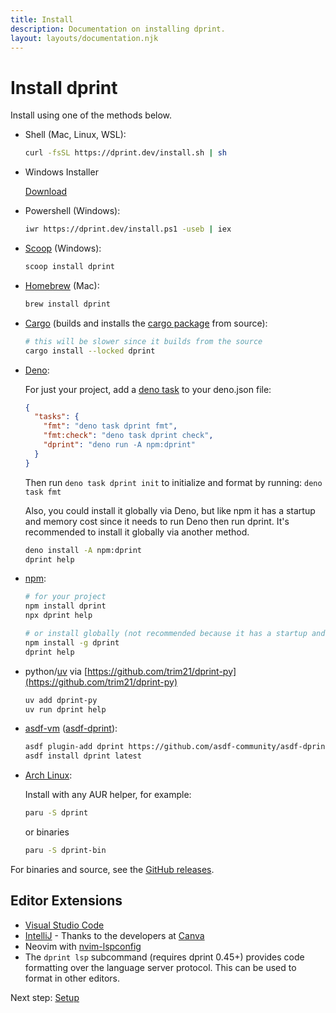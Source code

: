 ```yaml
---
title: Install
description: Documentation on installing dprint.
layout: layouts/documentation.njk
---
```


# Install dprint

Install using one of the methods below.

- Shell (Mac, Linux, WSL):

  ```sh
  curl -fsSL https://dprint.dev/install.sh | sh
  ```

- Windows Installer

  [Download](https://github.com/dprint/dprint/releases/latest/download/dprint-x86_64-pc-windows-msvc-installer.exe)
- Powershell (Windows):

  ```sh
  iwr https://dprint.dev/install.ps1 -useb | iex
  ```

- [Scoop](https://scoop.sh/) (Windows):

  ```sh
  scoop install dprint
  ```

- [Homebrew](https://brew.sh/) (Mac):

  ```sh
  brew install dprint
  ```

- [Cargo](https://crates.io/) (builds and installs the [cargo package](https://crates.io/crates/dprint) from source):

  ```sh
  # this will be slower since it builds from the source
  cargo install --locked dprint
  ```

- [Deno](https://deno.land):

  For just your project, add a [deno task](https://deno.land/manual/tools/task_runner) to your deno.json file:

  ```json
  {
    "tasks": {
      "fmt": "deno task dprint fmt",
      "fmt:check": "deno task dprint check",
      "dprint": "deno run -A npm:dprint"
    }
  }
  ```

  Then run `deno task dprint init` to initialize and format by running: `deno task fmt`

  Also, you could install it globally via Deno, but like npm it has a startup and memory cost since it needs to run Deno then run dprint. It's recommended to install it globally via another method.

  ```sh
  deno install -A npm:dprint
  dprint help
  ```

- [npm](https://www.npmjs.com/):

  ```sh
  # for your project
  npm install dprint
  npx dprint help

  # or install globally (not recommended because it has a startup and memory cost)
  npm install -g dprint
  dprint help
  ```

- python/[uv](https://docs.astral.sh/uv/) via [https://github.com/trim21/dprint-py](https://github.com/trim21/dprint-py)

  ```sh
  uv add dprint-py
  uv run dprint help
  ```

- [asdf-vm](https://asdf-vm.com/) ([asdf-dprint](https://github.com/asdf-community/asdf-dprint)):

  ```sh
  asdf plugin-add dprint https://github.com/asdf-community/asdf-dprint
  asdf install dprint latest
  ```

- [Arch Linux](https://aur.archlinux.org/packages/dprint):

  Install with any AUR helper, for example:

  ```sh
  paru -S dprint
  ```

  or binaries

  ```sh
  paru -S dprint-bin
  ```

For binaries and source, see the [GitHub releases](https://github.com/dprint/dprint/releases).

## Editor Extensions

- [Visual Studio Code](https://marketplace.visualstudio.com/items?itemName=dprint.dprint)
- [IntelliJ](https://plugins.jetbrains.com/plugin/18192-dprint) - Thanks to the developers at [Canva](https://canva.com)
- Neovim with [nvim-lspconfig](https://github.com/neovim/nvim-lspconfig/blob/master/doc/server_configurations.md#dprint)
- The `dprint lsp` subcommand (requires dprint 0.45+) provides code formatting over the language server protocol. This can be used to format in other editors.

Next step: [Setup](/setup)
